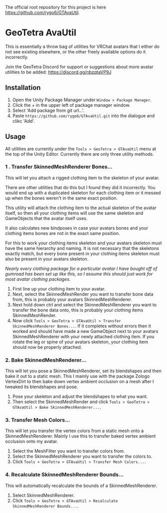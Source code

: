 The official root repository for this project is here https://github.com/rygo6/GTAvaUtil.

# GeoTetra AvaUtil

This is essentially a throw bag of utilities for VRChat avatars that I either do not see existing elsewhere, or the other freely available options do it incorrectly.

Join the GeoTetra Discord for support or suggestions about more avatar utilities to be added: https://discord.gg/nbzqtaVP9J

## Installation

1. Open the Unity Package Manager under `Window > Package Manager`.
2. Click the + in the upper left of package manager window.
3. Select 'Add package from git url...'.
4. Paste `https://github.com/rygo6/GTAvaUtil.git` into the dialogue and clikc 'Add'.

## Usage

All utilities are currently under the `Tools > GeoTetra > GTAvaUtil` menu at the top of the Unity Editor. Currently there are only three utility methods.

### 1 . Transfer SkinnedMeshRenderer Bones...

 This will let you attach a rigged clothing item to the skeleton of your avatar.

There are other utilities that do this but I found they did it incorrectly. You would end up with a duplicated skeleton for each clothing item or it messed up when the bones weren't in the same exact position.

This utility will attach the clothing item to the actual skeleton of the avatar itself, so then all your clothing items will use the same skeleton and GameObjects that the avatar itself uses. 

It also calculates new bindposes in case your avatars bones and your clothing items bones are not in the exact same position.

For this to work your clothing items skeleton and your avatars skeleton must have the same hierarchy and naming. It is not necessary that the skeletons exactly match, but every bone present in your clothing items skeleton must also be present in your avatars skeleton. 

*Nearly every clothing package for a particular avatar I have bought off of gumroad has been set up like this, so I assume this should just work for most avatar clothing packages.*

1. First line up your clothing item to your avatar. 
2. Next, select the SkinnedMeshRender you want to transfer bone data from, this is probably your avatars SkinnedMeshRenderer.
3. Next hold down ctrl and select the SkinnedMeshRenderer you want to transfer the bone data onto, this is probably your clothing items SkinnedMeshRender.
4. Now click `Tools > GeoTetra > GTAvaUtil > Transfer SkinnedMeshRenderer Bones...`. If it completes without errors then it worked and should have made a new GameObject next to your avatars SkinnedMeshRenderer with your newly attached clothing item. If you rotate the leg or spine of your avatars skeleton, your clothing item should now be properly attached.

### 2. Bake SkinnedMeshRenderer...

This will let you pose a SkinnedMeshRenderer, set its blendshapes and then bake it out to a static mesh. This I mainly use with the package Zologo VertexDirt to then bake down vertex ambient occlusion on a mesh after I tweaked its blendshapes and pose.

1. Pose your skeleton and adjust the blendshapes to what you want.
2. Then select the SkinnedMeshRender and click `Tools > GeoTetra > GTAvaUtil > Bake SkinnedMeshRenderer...`.

### 3. Transfer Mesh Colors...

This will let you transfer the vertex colors from a static mesh onto a SkinnedMeshRenderer. Mainly I use this to transfer baked vertex ambient occlusion onto my avatar.

1. Select the MeshFilter you want to transfer colors from.
2. Select the SkinnedMeshRenderer you want to transfer the colors to.
3. Click `Tools > GeoTetra > GTAvaUtil > Transfer Mesh Colors...`.

### 4. Recalculate SkinnedMeshRenderer Bounds...

This will automatically recalculate the bounds of a SkinnedMeshRenderer.

1. Select SkinnedMeshRenderer.
2. Click `Tools > GeoTetra > GTAvaUtil > Recalculate SkinnedMeshRenderer Bounds...`.
